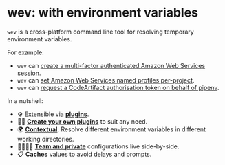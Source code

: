 # wev: with environment variables

`wev` is a cross-platform command line tool for resolving temporary environment variables.

For example:

- `wev` can [create a multi-factor authenticated Amazon Web Services session](/examples/aws-mfa-on-command-line).
- `wev` can [set Amazon Web Services named profiles per-project](/examples/aws-profile-per-project).
- `wev` can [request a CodeArtifact authorisation token on behalf of pipenv](/examples/aws-codeartifact).

In a nutshell:

- ⚙️ Extensible via **[plugins](/plugins)**.
- 👷‍♀️ **[Create your own plugins](/create-a-plugin)** to suit any need.
- 🌍 **[Contextual](/configuration/directories)**. Resolve different environment variables in different working directories.
- 👩‍👩‍👧‍👧 **[Team and private](/configuration/filenames)** configurations live side-by-side.
- 📋 **Caches** values to avoid delays and prompts.
